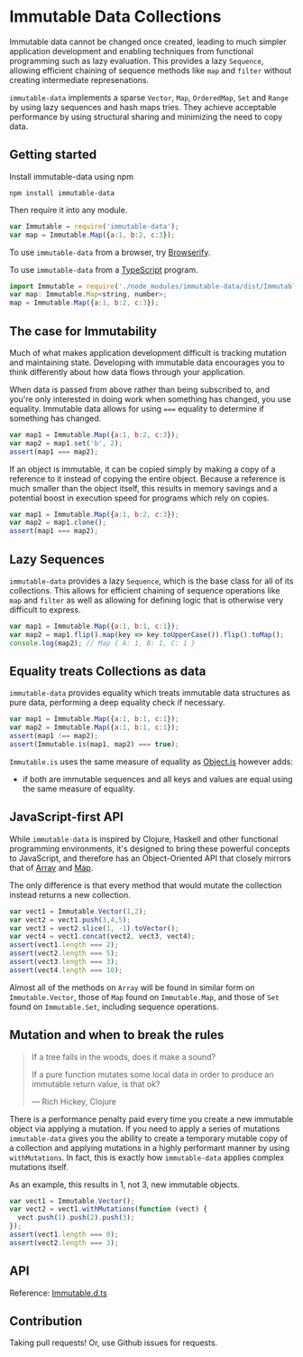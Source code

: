 Immutable Data Collections
==========================

Immutable data cannot be changed once created, leading to much simpler
application development and enabling techniques from functional programming such
as lazy evaluation. This provides a lazy `Sequence`, allowing efficient chaining
of sequence methods like `map` and `filter` without creating intermediate
represenations.

`immutable-data` implements a sparse `Vector`, `Map`, `OrderedMap`, `Set` and
`Range` by using lazy sequences and hash maps tries. They achieve acceptable
performance by using structural sharing and minimizing the need to copy data.


Getting started
---------------

Install immutable-data using npm

```shell
npm install immutable-data
```

Then require it into any module.

```javascript
var Immutable = require('immutable-data');
var map = Immutable.Map({a:1, b:2, c:3});
```

To use `immutable-data` from a browser, try [Browserify](http://browserify.org/).

To use `immutable-data` from a [TypeScript](http://www.typescriptlang.org/) program.

```javascript
import Immutable = require('./node_modules/immutable-data/dist/Immutable');
var map: Immutable.Map<string, number>;
map = Immutable.Map({a:1, b:2, c:3});
```


The case for Immutability
-------------------------

Much of what makes application development difficult is tracking mutation and
maintaining state. Developing with immutable data encourages you to think
differently about how data flows through your application.

When data is passed from above rather than being subscribed to, and you're only
interested in doing work when something has changed, you use equality. Immutable
data allows for using `===` equality to determine if something has changed.

```javascript
var map1 = Immutable.Map({a:1, b:2, c:3});
var map2 = map1.set('b', 2);
assert(map1 === map2);
```

If an object is immutable, it can be copied simply by making a copy of a
reference to it instead of copying the entire object. Because a reference is
much smaller than the object itself, this results in memory savings and a
potential boost in execution speed for programs which rely on copies.

```javascript
var map1 = Immutable.Map({a:1, b:2, c:3});
var map2 = map1.clone();
assert(map1 === map2);
```


Lazy Sequences
--------------

`immutable-data` provides a lazy `Sequence`, which is the base class for all of
its collections. This allows for efficient chaining of sequence operations like
`map` and `filter` as well as allowing for defining logic that is otherwise very
difficult to express.

```javascript
var map1 = Immutable.Map({a:1, b:1, c:1});
var map2 = map1.flip().map(key => key.toUpperCase()).flip().toMap();
console.log(map2); // Map { A: 1, B: 1, C: 1 }
```


Equality treats Collections as data
-----------------------------------

`immutable-data` provides equality which treats immutable data structures as
pure data, performing a deep equality check if necessary.

```javascript
var map1 = Immutable.Map({a:1, b:1, c:1});
var map2 = Immutable.Map({a:1, b:1, c:1});
assert(map1 !== map2);
assert(Immutable.is(map1, map2) === true);
```

`Immutable.is` uses the same measure of equality as [Object.is](https://developer.mozilla.org/en-US/docs/Web/JavaScript/Reference/Global_Objects/Object/is) however adds:

  * if both are immutable sequences and all keys and values are equal using the
    same measure of equality.


JavaScript-first API
--------------------

While `immutable-data` is inspired by Clojure, Haskell and other functional
programming environments, it's designed to bring these powerful concepts to
JavaScript, and therefore has an Object-Oriented API that closely mirrors that
of [Array](https://developer.mozilla.org/en-US/docs/Web/JavaScript/Reference/Global_Objects/Array)
and [Map](https://developer.mozilla.org/en-US/docs/Web/JavaScript/Reference/Global_Objects/Map).

The only difference is that every method that would mutate the collection
instead returns a new collection.

```javascript
var vect1 = Immutable.Vector(1,2);
var vect2 = vect1.push(3,4,5);
var vect3 = vect2.slice(1, -1).toVector();
var vect4 = vect1.concat(vect2, vect3, vect4);
assert(vect1.length === 2);
assert(vect2.length === 5);
assert(vect3.length === 3);
assert(vect4.length === 10);
```

Almost all of the methods on `Array` will be found in similar form on
`Immutable.Vector`, those of `Map` found on `Immutable.Map`, and those of `Set`
found on `Immutable.Set`, including sequence operations.


Mutation and when to break the rules
------------------------------------

> If a tree falls in the woods, does it make a sound?
>
> If a pure function mutates some local data in order to produce an immutable
> return value, is that ok?
>
> — Rich Hickey, Clojure

There is a performance penalty paid every time you create a new immutable object
via applying a mutation. If you need to apply a series of mutations
`immutable-data` gives you the ability to create a temporary mutable copy of a
collection and applying mutations in a highly performant manner by using
`withMutations`. In fact, this is exactly how `immutable-data` applies complex
mutations itself.

As an example, this results in 1, not 3, new immutable objects.

```javascript
var vect1 = Immutable.Vector();
var vect2 = vect1.withMutations(function (vect) {
  vect.push(1).push(2).push(3);
});
assert(vect1.length === 0);
assert(vect2.length === 3);
```


API
---

Reference: [Immutable.d.ts](./type-definitions/Immutable.d.ts)


Contribution
------------

Taking pull requests! Or, use Github issues for requests.
